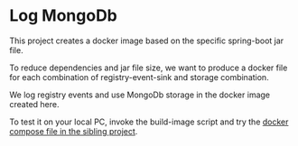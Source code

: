 # Log MongoDb

This project creates a docker image based on the specific spring-boot jar file.

To reduce dependencies and jar file size, we want to produce a docker file for each combination of registry-event-sink and storage combination.

We log registry events and use MongoDb storage in the docker image created here.

To test it on your local PC, invoke the build-image script and try the [docker compose file in the sibling project](../docker-compose/docker-compose.yml).